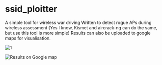 # ssid_ploitter
A simple tool for wireless war driving
Written to detect rogue APs during wireless assessment (Yes I know, Kismet and aircrack-ng can do the same, but use this tool is more simple)
Results can also be uploaded to google maps for visualisation.

![1](https://user-images.githubusercontent.com/34885356/56963632-bc50e880-6b9c-11e9-8587-de6310e1865d.PNG)


![Results on Google map](https://user-images.githubusercontent.com/34885356/56963519-785de380-6b9c-11e9-9ecb-ed8df53960d6.PNG)
